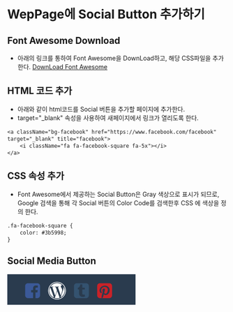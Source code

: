 # WepPage에 Social Button 추가하기

## Font Awesome Download
 - 아래의 링크를 통하여 Font Awesome을 DownLoad하고, 해당 CSS파일을 추가한다.
 [DownLoad Font Awesome](http://fontawesome.io/get-started/)

## HTML 코드 추가
 - 아래와 같이 html코드를 Social 버튼을 추가할 페이지에 추가한다.
 - target="_blank" 속성을 사용하여 새페이지에서 링크가 열리도록 한다. 
~~~
<a className="bg-facebook" href="https://www.facebook.com/facebook" target="_blank" title="facebook">
    <i className="fa fa-facebook-square fa-5x"></i> 
</a>
~~~

## CSS 속성 추가
 - Font Awesome에서 제공하는 Social Button은 Gray 색상으로 표시가 되므로, Google 검색을 통해 각 Social 버튼의 Color Code를 검색한후 CSS 에 색상을 정의 한다. 
~~~
.fa-facebook-square {
    color: #3b5998;
}
~~~

## Social Media Button
![Social Buttons](../assets/image/2017/10/19/2017-10-19-6.png)